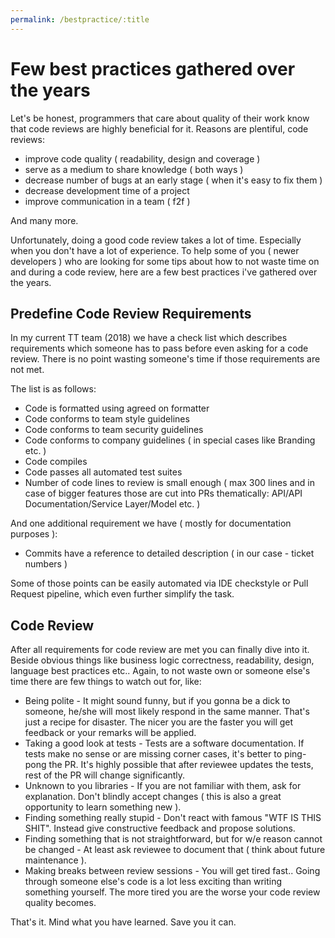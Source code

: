 ```yaml
---
permalink: /bestpractice/:title
---
```


# Few best practices gathered over the years

Let's be honest, programmers that care about quality of their work know that code reviews are highly beneficial for it.
Reasons are plentiful, code reviews:

- improve code quality ( readability, design and coverage )
- serve as a medium to share knowledge ( both ways )
- decrease number of bugs at an early stage ( when it's easy to fix them )
- decrease development time of a project
- improve communication in a team ( f2f )

And many more.

Unfortunately, doing a good code review takes a lot of time. Especially when you don't have a lot of experience.
To help some of you ( newer developers ) who are looking for some tips about how to not waste time on and during a code review,
here are a few best practices i've gathered over the years.

## Predefine Code Review Requirements

In my current TT team (2018) we have a check list which describes requirements which someone has to pass before even asking for a code review.
There is no point wasting someone's time if those requirements are not met.

The list is as follows:

* Code is formatted using agreed on formatter
* Code conforms to team style guidelines
* Code conforms to team security guidelines
* Code conforms to company guidelines ( in special cases like Branding etc. )
* Code compiles
* Code passes all automated test suites
* Number of code lines to review is small enough ( max 300 lines and in case of bigger features those are cut into PRs thematically: API/API Documentation/Service Layer/Model etc. )

And one additional requirement we have ( mostly for documentation purposes ):

* Commits have a reference to detailed description ( in our case - ticket numbers )

Some of those points can be easily automated via IDE checkstyle or Pull Request pipeline, which even further simplify the task.

## Code Review

After all requirements for code review are met you can finally dive into it. Beside obvious things like business logic correctness, readability, design, language best practices etc.. Again, to not waste own or someone else's time there are few things to watch out for, like:

* Being polite - It might sound funny, but if you gonna be a dick to someone, he/she will most likely respond in the same manner. That's just a recipe for disaster. The nicer you are the faster you will get feedback or your remarks will be applied.
* Taking a good look at tests -  Tests are a software documentation. If tests make no sense or are missing corner cases, it's better to ping-pong the PR. It's highly possible that after reviewee updates the tests, rest of the PR will change significantly.
* Unknown to you libraries -  If you are not familiar with them, ask for explanation. Don't blindly accept changes ( this is also a great opportunity to learn something new ).
* Finding something really stupid - Don't react with famous "WTF IS THIS SHIT". Instead give constructive feedback and propose solutions.
* Finding something that is not straightforward, but for w/e reason cannot be changed - At least ask reviewee to document that ( think about future maintenance ).
* Making breaks between review sessions - You will get tired fast.. Going through someone else's code is a lot less exciting than writing something yourself. The more tired you are the worse your code review quality becomes.

That's it. Mind what you have learned. Save you it can.
